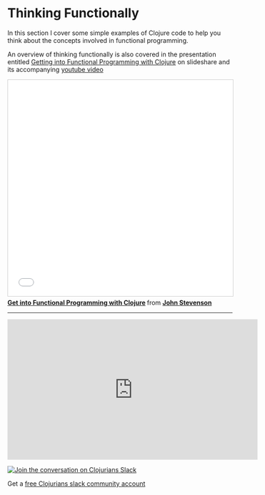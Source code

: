 # Thinking Functionally

In this section I cover some simple examples of Clojure code to help you think about the concepts involved in functional programming.

An overview of thinking functionally is also covered in the presentation entitled [Getting into Functional Programming with Clojure](http://www.slideshare.net/jr0cket/cebit-get-into-functional-programming-with-clojure) on slideshare and its accompanying [youtube video](https://www.youtube.com/watch?v=mEfqULqChZs)

<iframe src="//www.slideshare.net/slideshow/embed_code/key/daIXGzc5g2ykYg" width="595" height="485" frameborder="0" marginwidth="0" marginheight="0" scrolling="no" style="border:1px solid #CCC; border-width:1px; margin-bottom:5px; max-width: 100%;" allowfullscreen> </iframe> <div style="margin-bottom:5px"> <strong> <a href="//www.slideshare.net/JR0cket/cebit-get-into-functional-programming-with-clojure" title="Get into Functional Programming with Clojure" target="_blank">Get into Functional Programming with Clojure</a> </strong> from <strong><a href="//www.slideshare.net/JR0cket" target="_blank">John Stevenson</a></strong> </div>

<hr >

<iframe width="560" height="315" src="https://www.youtube.com/embed/mEfqULqChZs" frameborder="0" allowfullscreen></iframe>

[![Join the conversation on Clojurians Slack](/images/practicalli-slack-channel.png)](https://clojurians.slack.com/messages/practicalli)

Get a [free Clojurians slack community account](https://clojurians.net/)

